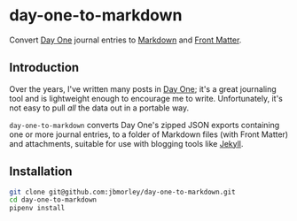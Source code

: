 # day-one-to-markdown

Convert [Day One](https://dayoneapp.com) journal entries to [Markdown](https://daringfireball.net/projects/markdown/syntax) and [Front Matter](https://jekyllrb.com/docs/front-matter/).

## Introduction

Over the years, I've written many posts in [Day One](https://dayoneapp.com); it's a great journaling tool and is lightweight enough to encourage me to write. Unfortunately, it's not easy to pull _all_ the data out in a portable way.

`day-one-to-markdown` converts Day One's zipped JSON exports containing one or more journal entries, to a folder of Markdown files (with Front Matter) and attachments, suitable for use with blogging tools like [Jekyll](https://jekyllrb.com).

## Installation

```bash
git clone git@github.com:jbmorley/day-one-to-markdown.git
cd day-one-to-markdown
pipenv install
```

